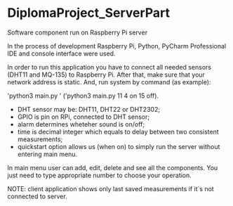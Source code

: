 # DiplomaProject_ServerPart
Software component run on Raspberry Pi server

In the process of development Raspberry Pi, Python, PyCharm Professional IDE and console interface were used.

In order to run this application you have to connect all needed sensors (DHT11 and MQ-135) to Raspberry Pi. 
After that, make sure that your network address is static. And, run system by command (as example):

'python3 main.py <DHT sensor> <GPIO> <alarm> <time> <quickstart>' ('python3 main.py 11 4 on 15 off).

- DHT sensor may be: DHT11, DHT22 or DHT2302;
- GPIO is pin on RPi, connected to DHT sensor;
- alarm determines wheteher sound is on/off;
- time is decimal integer which equals to delay between two consistent measurements;
- quickstart option allows us (when on) to simply run the server without entering main menu.

In main menu user can add, edit, delete and see all the components. You just need to type appropriate number to choose your operation.

NOTE: client application shows only last saved measurements if it`s not connected to server.
